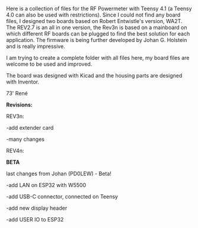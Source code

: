 Here is a collection of files for the RF Powermeter with Teensy 4.1 (a Teensy 4.0 can also be used with restrictions).
Since I could not find any board files, I designed two boards based on Robert Entwistle's version, WA2T.
The REV2.7 is an all in one version, the Rev3n is based on a mainboard on which different RF boards can be plugged to find the best solution for each application.
The firmware is being further developed by Johan G. Holstein and is really impressive.

I am trying to create a complete folder with all files here, my board files are welcome to be used and improved.

The board was designed with Kicad and the housing parts are designed with Inventor.


73' René


**Revisions:**

REV3n:


-add extender card

-many changes


REV4n:


**BETA**

last changes from Johan (PD0LEW) - Beta!

-add LAN on ESP32 with W5500

-add USB-C connector, connected on Teensy

-add new display header

-add USER IO to ESP32


